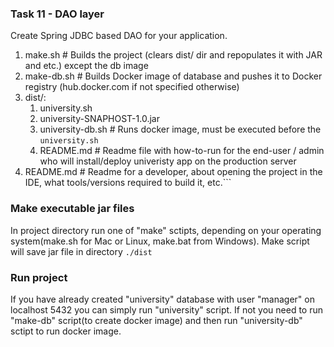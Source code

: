 ### Task 11 - DAO layer
Create Spring JDBC based DAO for your application.

1. make.sh    # Builds the project (clears dist/ dir and repopulates it with JAR and etc.) except the db image
2. make-db.sh # Builds Docker image of database and pushes it to Docker registry (hub.docker.com if not specified otherwise)
3. dist/:
    1. university.sh
    2. university-SNAPHOST-1.0.jar
    3. university-db.sh # Runs docker image, must be executed before the `university.sh`
    4. README.md # Readme file with how-to-run for the end-user / admin who will install/deploy univeristy app on the production server
4. README.md  # Readme for a developer, about opening the project in the IDE, what tools/versions required to build it, etc.```

### Make executable jar files

In project directory run one of "make" sctipts, depending on your operating system(make.sh for Mac or Linux, make.bat from Windows).
Make script will save jar file in directory `./dist`

### Run project
If you have already created "university" database with user "manager" on localhost 5432 you can simply run "university" script. 
If not you need to run "make-db" script(to create docker image) and then run "university-db" sctipt to run docker image.
